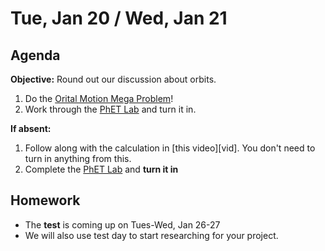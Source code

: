 Tue, Jan 20 / Wed, Jan 21
==================

Agenda
---------
**Objective:** Round out our discussion about orbits.

1. Do the [Orital Motion Mega Problem][prob]!
2. Work through the [PhET Lab][phet] and turn it in.


**If absent:**

 1. Follow along with the calculation in [this video][vid].  You don't need to turn in anything from this.
 2. Complete the [PhET Lab][phet] and **turn it in**

Homework 
-------------
- The **test** is coming up on Tues-Wed, Jan 26-27
- We will also use test day to start researching for your project.

[prob]: https://avon.schoology.com/assignment/4579659508/
[phet]: https://avon.schoology.com/assignment/4579705197/
<!--stackedit_data:
eyJoaXN0b3J5IjpbODM3MjMxNzQxLC03OTY1MDU4NDVdfQ==
-->